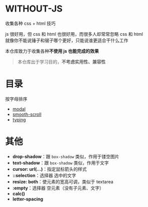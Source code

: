 # WITHOUT-JS
收集各种 css + html 技巧

js 很好用，但 css 和 html 也很好用，而很多人却常常忽略 css 和 html  
就像你不能说锤子和锯子哪个更好，只能说谁更适合干什么工作  

本仓库致力于收集各种**不使用 js 也能完成的效果**  

> 本仓库出于学习目的，**不考虑实用性、兼容性**

# 目录
按字母排序
+ [modal](./modal)
+ [smooth-scroll](./smooth-scroll)
+ [typing](./typing)

# 其他
+ **drop-shadow**：跟 ```box-shadow``` 类似，作用于镂空图片
+ **text-shadow**：跟 ```box-shadow``` 类似，作用于文字
+ **cursor: url(...)**：指定鼠标箭头的样式
+ **::selection**：选择器 选中的文字
+ **resize: both**：使元素的宽高可调，类似于 textarea
+ **:empty**：选择器 空元素（没有子元素、文字）
+ **calc()**
+ **letter-spacing**
